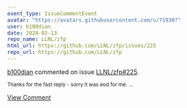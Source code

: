 ```yaml
---
event_type: IssueCommentEvent
avatar: "https://avatars.githubusercontent.com/u/71930?"
user: b100dian
date: 2024-02-13
repo_name: LLNL/zfp
html_url: https://github.com/LLNL/zfp/issues/225
repo_url: https://github.com/LLNL/zfp
---
```


<a href='https://github.com/b100dian' target='_blank'>b100dian</a> commented on issue <a href='https://github.com/LLNL/zfp/issues/225' target='_blank'>LLNL/zfp#225</a>.

<small>Thanks for the fast reply - sorry it was eod for me....</small>

<a href='https://github.com/LLNL/zfp/issues/225' target='_blank'>View Comment</a>